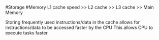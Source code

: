 #Storage #Memory 
L1 cache speed >> L2 cache >> L3 cache >> Main Memory

Storing frequently used instructions/data in the cache allows for instructions/data to be accessed faster by the CPU
This allows CPU to execute tasks faster.